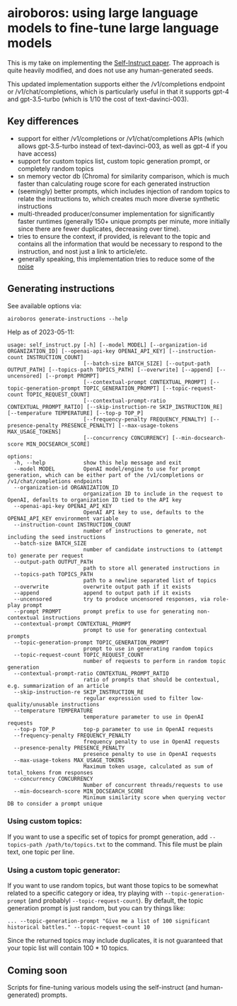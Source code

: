 # airoboros: using large language models to fine-tune large language models

This is my take on implementing the [Self-Instruct paper](https://arxiv.org/abs/2212.10560).  The approach is quite heavily modified, and does not use any human-generated seeds.

This updated implementation supports either the /v1/completions endpoint or /v1/chat/completions, which is particularly useful in that it supports gpt-4 and gpt-3.5-turbo (which is 1/10 the cost of text-davinci-003).


## Key differences

* support for either /v1/completions or /v1/chat/completions APIs (which allows gpt-3.5-turbo instead of text-davinci-003, as well as gpt-4 if you have access)
* support for custom topics list, custom topic generation prompt, or completely random topics
* sn memory vector db (Chroma) for similarity comparison, which is much faster than calculating rouge score for each generated instruction
* (seemingly) better prompts, which includes injection of random topics to relate the instructions to, which creates much more diverse synthetic instructions
* multi-threaded producer/consumer implementation for significantly faster runtimes (generally 150+ unique prompts per minute, more initially since there are fewer duplicates, decreasing over time).
* tries to ensure the context, if provided, is relevant to the topic and contains all the information that would be necessary to respond to the instruction, and nost just a link to article/etc.
* generally speaking, this implementation tries to reduce some of the [noise](https://github.com/tloen/alpaca-lora/issues/65)


## Generating instructions

See available options via:
```
airoboros generate-instructions --help
```

Help as of 2023-05-11:
```
usage: self_instruct.py [-h] [--model MODEL] [--organization-id ORGANIZATION_ID] [--openai-api-key OPENAI_API_KEY] [--instruction-count INSTRUCTION_COUNT]
                        [--batch-size BATCH_SIZE] [--output-path OUTPUT_PATH] [--topics-path TOPICS_PATH] [--overwrite] [--append] [--uncensored] [--prompt PROMPT]
                        [--contextual-prompt CONTEXTUAL_PROMPT] [--topic-generation-prompt TOPIC_GENERATION_PROMPT] [--topic-request-count TOPIC_REQUEST_COUNT]
                        [--contextual-prompt-ratio CONTEXTUAL_PROMPT_RATIO] [--skip-instruction-re SKIP_INSTRUCTION_RE] [--temperature TEMPERATURE] [--top-p TOP_P]
                        [--frequency-penalty FREQUENCY_PENALTY] [--presence-penalty PRESENCE_PENALTY] [--max-usage-tokens MAX_USAGE_TOKENS]
                        [--concurrency CONCURRENCY] [--min-docsearch-score MIN_DOCSEARCH_SCORE]

options:
  -h, --help            show this help message and exit
  --model MODEL         OpenAI model/engine to use for prompt generation, which can be either part of the /v1/completions or /v1/chat/completions endpoints
  --organization-id ORGANIZATION_ID
                        organization ID to include in the request to OpenAI, defaults to organization ID tied to the API key
  --openai-api-key OPENAI_API_KEY
                        OpenAI API key to use, defaults to the OPENAI_API_KEY environment variable
  --instruction-count INSTRUCTION_COUNT
                        number of instructions to generate, not including the seed instructions
  --batch-size BATCH_SIZE
                        number of candidate instructions to (attempt to) generate per request
  --output-path OUTPUT_PATH
                        path to store all generated instructions in
  --topics-path TOPICS_PATH
                        path to a newline separated list of topics
  --overwrite           overwrite output path if it exists
  --append              append to output path if it exists
  --uncensored          try to produce uncensored responses, via role-play prompt
  --prompt PROMPT       prompt prefix to use for generating non-contextual instructions
  --contextual-prompt CONTEXTUAL_PROMPT
                        prompt to use for generating contextual prompts
  --topic-generation-prompt TOPIC_GENERATION_PROMPT
                        prompt to use in generating random topics
  --topic-request-count TOPIC_REQUEST_COUNT
                        number of requests to perform in random topic generation
  --contextual-prompt-ratio CONTEXTUAL_PROMPT_RATIO
                        ratio of prompts that should be contextual, e.g. summarization of an article
  --skip-instruction-re SKIP_INSTRUCTION_RE
                        regular expression used to filter low-quality/unusable instructions
  --temperature TEMPERATURE
                        temperature parameter to use in OpenAI requests
  --top-p TOP_P         top-p parameter to use in OpenAI requests
  --frequency-penalty FREQUENCY_PENALTY
                        frequency penalty to use in OpenAI requests
  --presence-penalty PRESENCE_PENALTY
                        presence penalty to use in OpenAI requests
  --max-usage-tokens MAX_USAGE_TOKENS
                        Maximum token usage, calculated as sum of total_tokens from responses
  --concurrency CONCURRENCY
                        Number of concurrent threads/requests to use
  --min-docsearch-score MIN_DOCSEARCH_SCORE
                        Minimum similarity score when querying vector DB to consider a prompt unique
```

### Using custom topics:

If you want to use a specific set of topics for prompt generation, add `--topics-path /path/to/topics.txt` to the command.  This file must be plain text, one topic per line.

### Using a custom topic generator:

If you want to use random topics, but want those topics to be somewhat related to a specific category or idea, try playing with `--topic-generation-prompt` (and probablyl `--topic-request-count`).  By default, the topic generation prompt is just random, but you can try things like:

```
... --topic-generation-prompt "Give me a list of 100 significant historical battles." --topic-request-count 10
```

Since the returned topics may include duplicates, it is not guaranteed that your topic list will contain 100 * 10 topics.


## Coming soon

Scripts for fine-tuning various models using the self-instruct (and human-generated) prompts.
